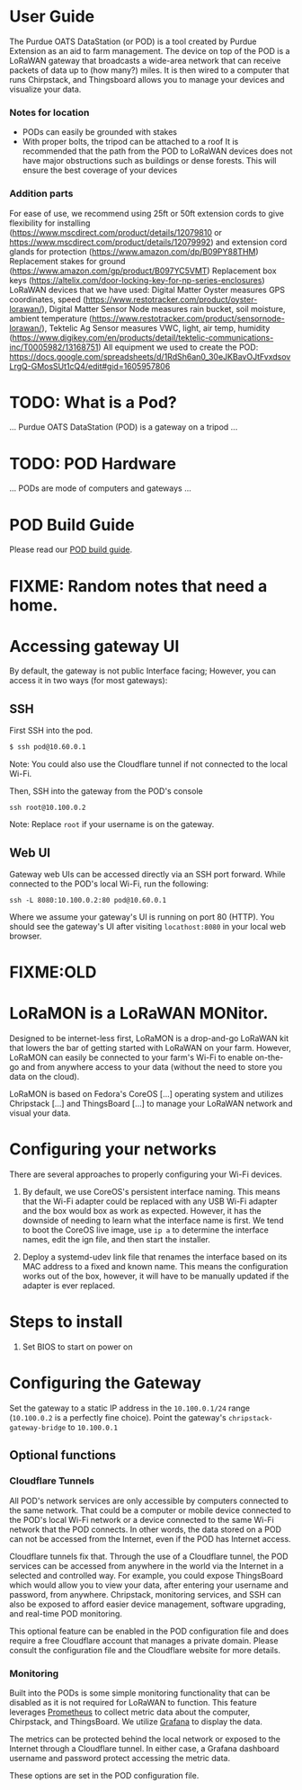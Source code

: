 # User Guide

The Purdue OATS DataStation (or POD) is a tool created by Purdue Extension as an aid to farm management. 
The device on top of the POD is a LoRaWAN gateway that broadcasts a wide-area network that can receive packets of data up to (how many?) miles. It is then wired to a computer that runs Chirpstack, and Thingsboard allows you to manage your devices and visualize your data.

### Notes for location
- PODs can easily be grounded with stakes
- With proper bolts, the tripod can be attached to a roof
It is recommended that the path from the POD to LoRaWAN devices does not have major obstructions such as buildings or dense forests. This will ensure the best coverage of your devices
### Addition parts
For ease of use, we recommend using 25ft or 50ft extension cords to give flexibility for installing (https://www.mscdirect.com/product/details/12079810 or  https://www.mscdirect.com/product/details/12079992) and extension cord glands for protection (https://www.amazon.com/dp/B09PY88THM)
Replacement stakes for ground (https://www.amazon.com/gp/product/B097YC5VMT)
Replacement box keys (https://altelix.com/door-locking-key-for-np-series-enclosures)
LoRaWAN devices that we have used: Digital Matter Oyster measures GPS coordinates, speed (https://www.restotracker.com/product/oyster-lorawan/), Digital Matter Sensor Node measures rain bucket, soil moisture, ambient temperature (https://www.restotracker.com/product/sensornode-lorawan/), Tektelic Ag Sensor measures VWC, light, air temp, humidity (https://www.digikey.com/en/products/detail/tektelic-communications-inc/T0005982/13168751)
All equipment we used to create the POD: https://docs.google.com/spreadsheets/d/1RdSh6an0_30eJKBavOJtFvxdsovLrgQ-GMosSUt1cQ4/edit#gid=1605957806

# TODO: What is a Pod?

... Purdue OATS DataStation (POD) is a gateway on a tripod ...

# TODO: POD Hardware

... PODs are mode of computers and gateways ...

# POD Build Guide

Please read our [POD build guide](./build-guide.md).

# FIXME: Random notes that need a home.

# Accessing gateway UI

By default, the gateway is not public Interface facing;
However, you can access it in two ways (for most gateways):

## SSH

First SSH into the pod.

```sh
$ ssh pod@10.60.0.1
```

Note: You could also use the Cloudflare tunnel if not connected to the local Wi-Fi.

Then, SSH into the gateway from the POD's console

```
ssh root@10.100.0.2
```

Note: Replace `root` if your username is on the gateway.

## Web UI

Gateway web UIs can be accessed directly via an SSH port forward.
While connected to the POD's local Wi-Fi, run the following:

```
ssh -L 8080:10.100.0.2:80 pod@10.60.0.1
```

Where we assume your gateway's UI is running on port 80 (HTTP).
You should see the gateway's UI after visiting `locathost:8080` in your local web browser.

# FIXME:OLD

# LoRaMON is a LoRaWAN MONitor.

Designed to be internet-less first, LoRaMON is a drop-and-go LoRaWAN kit that lowers the bar of getting started with LoRaWAN on your farm.
However, LoRaMON can easily be connected to your farm's Wi-Fi to enable on-the-go and from anywhere access to your data (without the need to store you data on the cloud).

LoRaMON is based on Fedora's CoreOS [...] operating system and utilizes Chripstack [...] and ThingsBoard [...] to manage your LoRaWAN network and visual your data.

# Configuring your networks

There are several approaches to properly configuring your Wi-Fi devices.

1. By default, we use CoreOS's persistent interface naming. This means that the
   Wi-Fi adapter could be replaced with any USB Wi-Fi adapter and the box would
   box as work as expected. However, it has the downside of needing to learn
   what the interface name is first. We tend to boot the CoreOS live image,
   use `ip a` to determine the interface names, edit the ign file, and then
   start the installer.

2. Deploy a systemd-udev link file that renames the interface based on its
   MAC address to a fixed and known name. This means the configuration works
   out of the box, however, it will have to be manually updated if the adapter
   is ever replaced.

# Steps to install

1. Set BIOS to start on power on

# Configuring the Gateway

Set the gateway to a static IP address in the `10.100.0.1/24` range (`10.100.0.2` is a perfectly fine choice).
Point the gateway's `chripstack-gateway-bridge` to `10.100.0.1`

## Optional functions

### Cloudflare Tunnels

All POD's network services are only accessible by computers connected to the same network.
That could be a computer or mobile device connected to the POD's local Wi-Fi network or a device connected to the same Wi-Fi network that the POD connects.
In other words, the data stored on a POD can not be accessed from the Internet, even if the POD has Internet access.

Cloudflare tunnels fix that.
Through the use of a Cloudflare tunnel, the POD services can be accessed from anywhere in the world via the Internet in a selected and controlled way.
For example, you could expose ThingsBoard which would allow you to view your data, after entering your username and password, from anywhere.
Chripstack, monitoring services, and SSH can also be exposed to afford easier device management, software upgrading, and real-time POD monitoring.

This optional feature can be enabled in the POD configuration file and does require a free Cloudflare account that manages a private domain.
Please consult the configuration file and the Cloudflare website for more details.

### Monitoring

Built into the PODs is some simple monitoring functionality that can be disabled as it is not required for LoRaWAN to function.
This feature leverages [Prometheus](https://prometheus.io/) to collect metric data about the computer, Chirpstack, and ThingsBoard.
We utilize [Grafana](https://grafana.com/) to display the data.

The metrics can be protected behind the local network or exposed to the Internet through a Cloudflare tunnel.
In either case, a Grafana dashboard username and password protect accessing the metric data.

These options are set in the POD configuration file.
